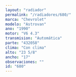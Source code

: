 ```yaml
---
layout: "radiador"
permalink: "/radiadores/680/"
marca: "Chevrolet"
modelo: "Astrovan"
ano: "1990"
motor: "V6 4.3"
transmision: "Automática"
parte: "432058"
clima: "Con clima"
alto: "23 5/8"
ancho: "17"
observaciones: ""
id: "680"
---
```


